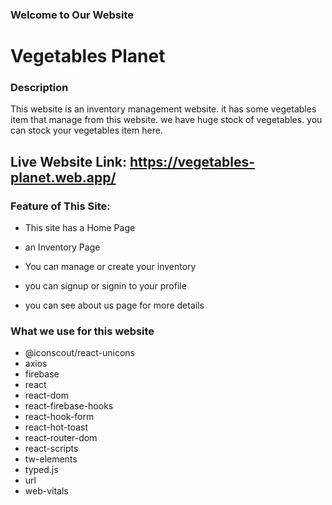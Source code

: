 
### Welcome to Our Website

# Vegetables Planet


### Description
This website is an inventory management website. it has some vegetables item that manage from this website. we have huge stock of vegetables. you can stock your vegetables item here.

## Live Website Link: https://vegetables-planet.web.app/



### Feature of This Site:

* This site has a Home Page

* an Inventory Page

* You can manage or create your inventory

* you can signup or signin to your profile

* you can see about us page for more details


### What we use for this website

* @iconscout/react-unicons
* axios
* firebase
* react
* react-dom
* react-firebase-hooks
* react-hook-form
* react-hot-toast
* react-router-dom
* react-scripts
* tw-elements
* typed.js
* url
* web-vitals

